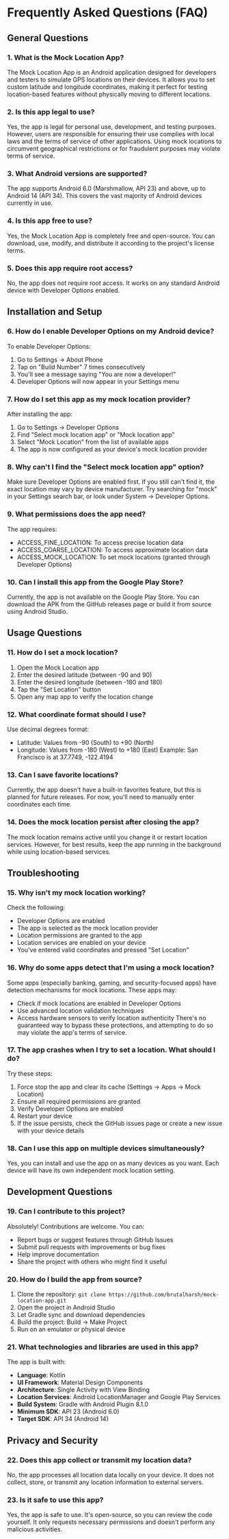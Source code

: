 # Frequently Asked Questions (FAQ)

## General Questions

### 1. What is the Mock Location App?
The Mock Location App is an Android application designed for developers and testers to simulate GPS locations on their devices. It allows you to set custom latitude and longitude coordinates, making it perfect for testing location-based features without physically moving to different locations.

### 2. Is this app legal to use?
Yes, the app is legal for personal use, development, and testing purposes. However, users are responsible for ensuring their use complies with local laws and the terms of service of other applications. Using mock locations to circumvent geographical restrictions or for fraudulent purposes may violate terms of service.

### 3. What Android versions are supported?
The app supports Android 6.0 (Marshmallow, API 23) and above, up to Android 14 (API 34). This covers the vast majority of Android devices currently in use.

### 4. Is this app free to use?
Yes, the Mock Location App is completely free and open-source. You can download, use, modify, and distribute it according to the project's license terms.

### 5. Does this app require root access?
No, the app does not require root access. It works on any standard Android device with Developer Options enabled.

## Installation and Setup

### 6. How do I enable Developer Options on my Android device?
To enable Developer Options:
1. Go to Settings → About Phone
2. Tap on "Build Number" 7 times consecutively
3. You'll see a message saying "You are now a developer!"
4. Developer Options will now appear in your Settings menu

### 7. How do I set this app as my mock location provider?
After installing the app:
1. Go to Settings → Developer Options
2. Find "Select mock location app" or "Mock location app"
3. Select "Mock Location" from the list of available apps
4. The app is now configured as your device's mock location provider

### 8. Why can't I find the "Select mock location app" option?
Make sure Developer Options are enabled first. If you still can't find it, the exact location may vary by device manufacturer. Try searching for "mock" in your Settings search bar, or look under System → Developer Options.

### 9. What permissions does the app need?
The app requires:
- ACCESS_FINE_LOCATION: To access precise location data
- ACCESS_COARSE_LOCATION: To access approximate location data
- ACCESS_MOCK_LOCATION: To set mock locations (granted through Developer Options)

### 10. Can I install this app from the Google Play Store?
Currently, the app is not available on the Google Play Store. You can download the APK from the GitHub releases page or build it from source using Android Studio.

## Usage Questions

### 11. How do I set a mock location?
1. Open the Mock Location app
2. Enter the desired latitude (between -90 and 90)
3. Enter the desired longitude (between -180 and 180)
4. Tap the "Set Location" button
5. Open any map app to verify the location change

### 12. What coordinate format should I use?
Use decimal degrees format:
- Latitude: Values from -90 (South) to +90 (North)
- Longitude: Values from -180 (West) to +180 (East)
Example: San Francisco is at 37.7749, -122.4194

### 13. Can I save favorite locations?
Currently, the app doesn't have a built-in favorites feature, but this is planned for future releases. For now, you'll need to manually enter coordinates each time.

### 14. Does the mock location persist after closing the app?
The mock location remains active until you change it or restart location services. However, for best results, keep the app running in the background while using location-based services.

## Troubleshooting

### 15. Why isn't my mock location working?
Check the following:
- Developer Options are enabled
- The app is selected as the mock location provider
- Location permissions are granted to the app
- Location services are enabled on your device
- You've entered valid coordinates and pressed "Set Location"

### 16. Why do some apps detect that I'm using a mock location?
Some apps (especially banking, gaming, and security-focused apps) have detection mechanisms for mock locations. These apps may:
- Check if mock locations are enabled in Developer Options
- Use advanced location validation techniques
- Access hardware sensors to verify location authenticity
There's no guaranteed way to bypass these protections, and attempting to do so may violate the app's terms of service.

### 17. The app crashes when I try to set a location. What should I do?
Try these steps:
1. Force stop the app and clear its cache (Settings → Apps → Mock Location)
2. Ensure all required permissions are granted
3. Verify Developer Options are enabled
4. Restart your device
5. If the issue persists, check the GitHub issues page or create a new issue with your device details

### 18. Can I use this app on multiple devices simultaneously?
Yes, you can install and use the app on as many devices as you want. Each device will have its own independent mock location setting.

## Development Questions

### 19. Can I contribute to this project?
Absolutely! Contributions are welcome. You can:
- Report bugs or suggest features through GitHub Issues
- Submit pull requests with improvements or bug fixes
- Help improve documentation
- Share the project with others who might find it useful

### 20. How do I build the app from source?
1. Clone the repository: `git clone https://github.com/brutalharsh/mock-location-app.git`
2. Open the project in Android Studio
3. Let Gradle sync and download dependencies
4. Build the project: Build → Make Project
5. Run on an emulator or physical device

### 21. What technologies and libraries are used in this app?
The app is built with:
- **Language**: Kotlin
- **UI Framework**: Material Design Components
- **Architecture**: Single Activity with View Binding
- **Location Services**: Android LocationManager and Google Play Services
- **Build System**: Gradle with Android Plugin 8.1.0
- **Minimum SDK**: API 23 (Android 6.0)
- **Target SDK**: API 34 (Android 14)

## Privacy and Security

### 22. Does this app collect or transmit my location data?
No, the app processes all location data locally on your device. It does not collect, store, or transmit any location information to external servers.

### 23. Is it safe to use this app?
Yes, the app is safe to use. It's open-source, so you can review the code yourself. It only requests necessary permissions and doesn't perform any malicious activities.
